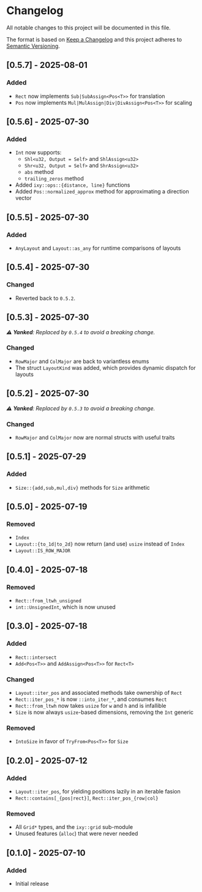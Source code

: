 # Changelog

All notable changes to this project will be documented in this file.

The format is based on [Keep a Changelog](http://keepachangelog.com/en/1.0.0/)
and this project adheres to [Semantic Versioning](https://semver.org/spec/v2.0.0.html).

## [0.5.7] - 2025-08-01

### Added

- `Rect` now implements `Sub|SubAssign<Pos<T>>` for translation
- `Pos` now implements `Mul|MulAssign|Div|DivAssign<Pos<T>>` for scaling

## [0.5.6] - 2025-07-30

### Added

- `Int` now supports:
  - `Shl<u32, Output = Self>` and `ShlAssign<u32>`
  - `Shr<u32, Output = Self>` and `ShrAssign<u32>`
  - `abs` method
  - `trailing_zeros` method
- Added `ixy::ops::{distance, line}` functions
- Added `Pos::normalized_approx` method for approximating a direction vector

## [0.5.5] - 2025-07-30

### Added

- `AnyLayout` and `Layout::as_any` for runtime comparisons of layouts

## [0.5.4] - 2025-07-30

### Changed

- Reverted back to `0.5.2`.

## [0.5.3] - 2025-07-30

_**⚠️ Yanked**: Replaced by `0.5.4` to avoid a breaking change._

### Changed

- `RowMajor` and `ColMajor` are back to variantless enums
- The struct `LayoutKind` was added, which provides dynamic dispatch for layouts

## [0.5.2] - 2025-07-30

_**⚠️ Yanked**: Replaced by `0.5.3` to avoid a breaking change._

### Changed

- `RowMajor` and `ColMajor` now are normal structs with useful traits

## [0.5.1] - 2025-07-29

### Added

- `Size::{add,sub,mul,div}` methods for `Size` arithmetic

## [0.5.0] - 2025-07-19

### Removed

- `Index`
- `Layout::{to_1d|to_2d}` now return (and use) `usize` instead of `Index`
- `Layout::IS_ROW_MAJOR`

## [0.4.0] - 2025-07-18

### Removed

- `Rect::from_ltwh_unsigned`
- `int::UnsignedInt`, which is now unused

## [0.3.0] - 2025-07-18

### Added

- `Rect::intersect`
- `Add<Pos<T>>` and `AddAssign<Pos<T>>` for `Rect<T>`

### Changed

- `Layout::iter_pos` and associated methods take ownership of `Rect`
- `Rect::iter_pos_*` is now `::into_iter_*`, and consumes `Rect`
- `Rect::from_ltwh` now takes `usize` for `w` and `h` and is infallible
- `Size` is now always `usize`-based dimensions, removing the `Int` generic

### Removed

- `IntoSize` in favor of `TryFrom<Pos<T>>` for `Size`

## [0.2.0] - 2025-07-12

### Added

- `Layout::iter_pos`, for yielding positions lazily in an iterable fasion
- `Rect::contains[_{pos|rect}]`, `Rect::iter_pos_{row|col}`

### Removed

- All `Grid*` types, and the `ixy::grid` sub-module
- Unused features (`alloc`) that were never needed

## [0.1.0] - 2025-07-10

### Added

- Initial release

